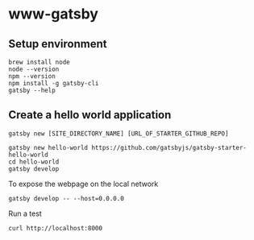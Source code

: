 # www-gatsby

## Setup environment

```
brew install node
node --version
npm --version
npm install -g gatsby-cli
gatsby --help
```

## Create a hello world application

```
gatsby new [SITE_DIRECTORY_NAME] [URL_OF_STARTER_GITHUB_REPO]
```

```
gatsby new hello-world https://github.com/gatsbyjs/gatsby-starter-hello-world
cd hello-world
gatsby develop
```

To expose the webpage on the local network
```
gatsby develop -- --host=0.0.0.0
```

Run a test
```
curl http://localhost:8000
```
